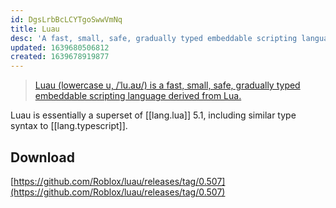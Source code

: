 ```yaml
---
id: DgsLrbBcLCYTgoSwwVmNq
title: Luau
desc: 'A fast, small, safe, gradually typed embeddable scripting language derived from Lua.'
updated: 1639680506812
created: 1639678919877
---
```


>[Luau (lowercase u, /ˈlu.aʊ/) is a fast, small, safe, gradually typed embeddable scripting language derived from Lua.](https://github.com/Roblox/luau)

Luau is essentially a superset of [[lang.lua]] 5.1, including similar type syntax to [[lang.typescript]].

## Download
[https://github.com/Roblox/luau/releases/tag/0.507](https://github.com/Roblox/luau/releases/tag/0.507)